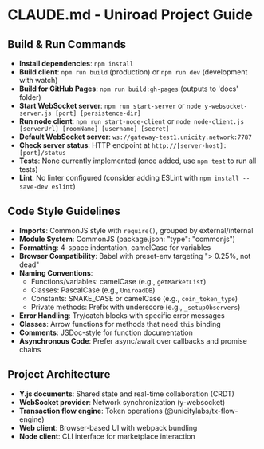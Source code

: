# CLAUDE.md - Uniroad Project Guide

## Build & Run Commands
- **Install dependencies**: `npm install`
- **Build client**: `npm run build` (production) or `npm run dev` (development with watch)
- **Build for GitHub Pages**: `npm run build:gh-pages` (outputs to 'docs' folder)
- **Start WebSocket server**: `npm run start-server` or `node y-websocket-server.js [port] [persistence-dir]`
- **Run node client**: `npm run start-node-client` or `node node-client.js [serverUrl] [roomName] [username] [secret]`
- **Default WebSocket server**: `ws://gateway-test1.unicity.network:7787`
- **Check server status**: HTTP endpoint at `http://[server-host]:[port]/status`
- **Tests**: None currently implemented (once added, use `npm test` to run all tests)
- **Lint**: No linter configured (consider adding ESLint with `npm install --save-dev eslint`)

## Code Style Guidelines
- **Imports**: CommonJS style with `require()`, grouped by external/internal
- **Module System**: CommonJS (package.json: "type": "commonjs")
- **Formatting**: 4-space indentation, camelCase for variables
- **Browser Compatibility**: Babel with preset-env targeting "> 0.25%, not dead"
- **Naming Conventions**:
  - Functions/variables: camelCase (e.g., `getMarketList`)
  - Classes: PascalCase (e.g., `UniroadDB`)
  - Constants: SNAKE_CASE or camelCase (e.g., `coin_token_type`)
  - Private methods: Prefix with underscore (e.g., `_setupObservers`)
- **Error Handling**: Try/catch blocks with specific error messages
- **Classes**: Arrow functions for methods that need `this` binding
- **Comments**: JSDoc-style for function documentation
- **Asynchronous Code**: Prefer async/await over callbacks and promise chains

## Project Architecture
- **Y.js documents**: Shared state and real-time collaboration (CRDT)
- **WebSocket provider**: Network synchronization (y-websocket)
- **Transaction flow engine**: Token operations (@unicitylabs/tx-flow-engine)
- **Web client**: Browser-based UI with webpack bundling
- **Node client**: CLI interface for marketplace interaction